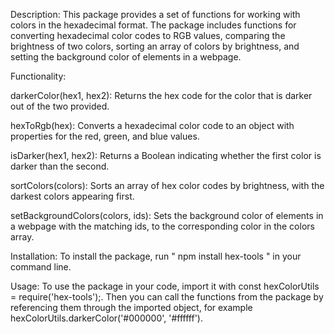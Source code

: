 Description:
This package provides a set of functions for working with colors in the hexadecimal format. The package includes functions for converting hexadecimal color codes to RGB values, comparing the brightness of two colors, sorting an array of colors by brightness, and setting the background color of elements in a webpage.

Functionality:

darkerColor(hex1, hex2): 
Returns the hex code for the color that is darker out of the two provided.

hexToRgb(hex):
 Converts a hexadecimal color code to an object with properties for the red, green, and blue values.

isDarker(hex1, hex2):
 Returns a Boolean indicating whether the first color is darker than the second.

sortColors(colors):
 Sorts an array of hex color codes by brightness, with the darkest colors appearing first.


setBackgroundColors(colors, ids):
Sets the background color of elements in a webpage with the matching ids, to the corresponding color in the colors array.


Installation:
To install the package, run " npm install hex-tools " in your command line.

Usage:
To use the package in your code, 
import it with const hexColorUtils = require('hex-tools');.
Then you can call the functions from the package by referencing them through the imported object,
for example hexColorUtils.darkerColor('#000000', '#ffffff').
